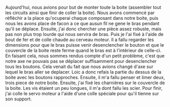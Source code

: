 Aujourd'hui, nous avions pour but de monter toute la boite (assembler tout les circuits ainsi que finir de coller la boite). Nous avons commencé par
réfléchir a la place qu'ocuperai chaque composant dans notre boite, puis nous les avons place de facon a ce que ausun fil ne gene le bras pendant qu'il se
déplace. Ensuite, j'ai donc chercher une pièce assez robuste, mais pas non plus trop lourde qui nous servira de bras. Puis je l'ai fixé à l'aide de bout de
fer et de colle chaude au cerveau moteur. Il a fallu regarder les dimensions pour que le bras puisse venir desenclencher le bouton et que le couvercle de la
boite reste ferme quand le bras est à l'intérieur de celle-ci. En faisant cela, nous sommes rendus compte d'un petit problème, c'est que notre axe ne pouvais
pas se déplacer suffisamment pour desenclencher tous les boutons. Cela venait du fait que nous avions changé d'axe sur lequel le bras aller se deplacer. Loic
a donc refais la partie du dessus de la boite avec les boutons rapproches. Ensuite, il m'a fallu penser et limer deux, trois piece de notre boite. Ensuite,
j'ai fixé les charnières sur le couvercle de la boite. Les vis étaient un peu longues, il m'a dont fallu les scier. Pour finir, j'ai colle le servo moteur a
l'aide d'une colle spéciale pour qu'il tienne sur son support.
